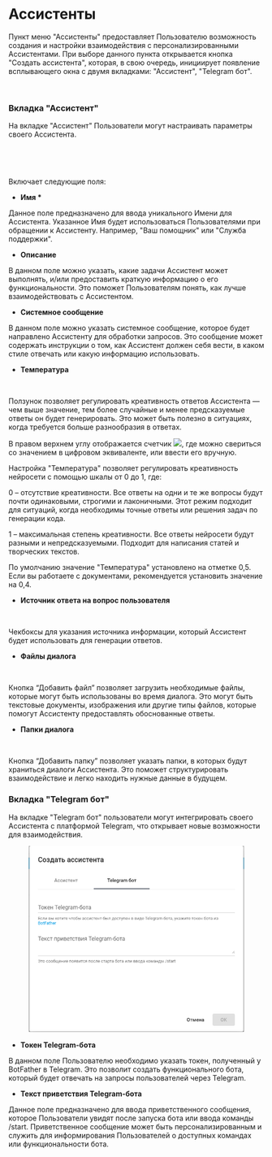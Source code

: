 # Ассистенты

Пункт меню "Ассистенты" предоставляет Пользователю возможность создания и настройки взаимодействия с персонализированными Ассистентами. При выборе данного пункта открывается кнопка "Создать ассистента", которая, в свою очередь, инициирует появление всплывающего окна с двумя вкладками: "Ассистент", "Telegram бот".&#x20;

<figure><img src="https://lh7-rt.googleusercontent.com/docsz/AD_4nXciqwRhBhvSD6A7QP7hiVVw_WPXHZUSP2Ywe8vW2NFAvSwIRfPL5eDvSat7ahnRpv6L6Tb3cSpuXXT1N_veOsDYvxzARCgBBsJjxGsYi_FflzY_-SKL6e03NLC7O5QZWqWRHHlGeg?key=Hb7G-FPmer7p6HUzSC3wN-LH" alt=""><figcaption></figcaption></figure>

### Вкладка "Ассистент"

На вкладке "Ассистент" Пользователи могут настраивать параметры своего Ассистента.&#x20;

<figure><img src="https://lh7-rt.googleusercontent.com/docsz/AD_4nXegjdYwi3o7JLssqQreoCO2MdDBCBBHUgcVUYl0DeTxpg9XJ8pNgLHnqjrqi20Aa7Ud_tPpvkYyAjkSDSx2K525YzGpOGMarGeQqKr3ckEc9IrBlAw7qenL1NKwXFCGeV8_6Iq2hA?key=Hb7G-FPmer7p6HUzSC3wN-LH" alt=""><figcaption></figcaption></figure>

<figure><img src="https://lh7-rt.googleusercontent.com/docsz/AD_4nXdIcJsZB7ggdNAHF-IygOewdeRnkg4NZq8sFioFBlsxp8RvEFRAjtd_RaMQbQjynrbcj5DQV8Iw_BGkxpcjnNVQOr7-tsn9Izgk8kEuDoO41wHo2R2QuHLktbparIzOI04MOzNDAg?key=Hb7G-FPmer7p6HUzSC3wN-LH" alt=""><figcaption></figcaption></figure>

Включает следующие поля:

* **Имя \***

Данное поле предназначено для ввода уникального Имени для Ассистента. Указанное Имя будет использоваться Пользователями при обращении к Ассистенту. Например, "Ваш помощник" или "Служба поддержки".

* **Описание**

В данном поле можно указать, какие задачи Ассистент может выполнять, и/или предоставить краткую информацию о его функциональности. Это поможет Пользователям понять, как лучше взаимодействовать с Ассистентом.

* **Системное сообщение**

В данном поле можно указать системное сообщение, которое будет направлено Ассистенту для обработки запросов. Это сообщение может содержать инструкции о том, как Ассистент должен себя вести, в каком стиле отвечать или какую информацию использовать.

* **Температура**

<figure><img src="https://lh7-rt.googleusercontent.com/docsz/AD_4nXfydcXUlu1HPpYiwBG6c_BWoL4XvoG697a7-vNugFu9_gFesLe0Tn5Pua3P60XtDl7gy4f492__4oXaEbMNhSsDCbaSaOvAgR8MsyiNp5HHMKdtU_jKOpD6DwuN05FacLTke8iNBg?key=Hb7G-FPmer7p6HUzSC3wN-LH" alt=""><figcaption></figcaption></figure>

Ползунок позволяет регулировать креативность ответов Ассистента — чем выше значение, тем более случайные и менее предсказуемые ответы он будет генерировать. Это может быть полезно в ситуациях, когда требуется больше разнообразия в ответах.

В правом верхнем углу отображается счетчик ![](https://lh7-rt.googleusercontent.com/docsz/AD_4nXfpRHIViTvRI-DTxqtkV8LGQU23Y5-gcF4WyxbUqg_TjlP9B77ReMK_SUTXjhp87xd2I43kHlcdf7iyleZorqzd8d3m8zQmH4nCA_zCC0WIZLAknFSq5PerIhwkXL0tezgmx92X?key=Hb7G-FPmer7p6HUzSC3wN-LH), где можно свериться со значением в цифровом эквиваленте, или ввести его вручную.

Настройка "Температура" позволяет регулировать креативность нейросети с помощью шкалы от 0 до 1, где:

0 – отсутствие креативности. Все ответы на одни и те же вопросы будут почти одинаковыми, строгими и лаконичными. Этот режим подходит для ситуаций, когда необходимы точные ответы или решения задач по генерации кода.

1 – максимальная степень креативности. Все ответы нейросети будут разными и непредсказуемыми. Подходит для написания статей и творческих текстов.

По умолчанию значение "Температура" установлено на отметке 0,5. Если вы работаете с документами, рекомендуется установить значение на 0,4.

* **Источник ответа на вопрос пользователя**

<figure><img src="https://lh7-rt.googleusercontent.com/docsz/AD_4nXcKyxAkOTfkb9LNKlL9zDpbgzzB1FzmKCRK2oL9a-J2w4Nh17QV5N7z5fhilMyeDSZ5gDtIN8YlzM7wTA5HQgNTsgRLPTgu1ur3_5kHp-jCgnkQaOiy9PzyJyon553iKbPsDdssHg?key=Hb7G-FPmer7p6HUzSC3wN-LH" alt=""><figcaption></figcaption></figure>

Чекбоксы для указания источника информации, который Ассистент будет использовать для генерации ответов.

* **Файлы диалога**

<figure><img src="https://lh7-rt.googleusercontent.com/docsz/AD_4nXfu7LiHtPgOp38wMY5a6w6DZJpeB3tE4cuIRhiBtFBzkdVbktMLnq7J0UmwunBl8qUbpf18qzYRJ7-cnQaRpszHoNPw0_qARbV1ssaiiePs9agf57R4cZK4CpVcFIpD8670TRXMtw?key=Hb7G-FPmer7p6HUzSC3wN-LH" alt=""><figcaption></figcaption></figure>

Кнопка “Добавить файл” позволяет загрузить необходимые файлы, которые могут быть использованы во время диалога. Это могут быть текстовые документы, изображения или другие типы файлов, которые помогут Ассистенту предоставлять обоснованные ответы.

* **Папки диалога**

<figure><img src="https://lh7-rt.googleusercontent.com/docsz/AD_4nXdpb0FjVA8685gr5AXAWvz3_i-Z-sNGoYvOnF3vpMcaq4jh7MD6itOu-6xDoBbXUJAb8WG7NlJePWOsyGWT0JGtLDN4D1e6MhO304EHvGxRSj5RUVdtdDKpm68XpJU0284YY51IlA?key=Hb7G-FPmer7p6HUzSC3wN-LH" alt=""><figcaption></figcaption></figure>

Кнопка “Добавить папку” позволяет указать папки, в которых будут храниться диалоги Ассистента. Это поможет структурировать взаимодействие и легко находить нужные данные в будущем.

### Вкладка "Telegram бот"

На вкладке "Telegram бот" пользователи могут интегрировать своего Ассистента с платформой Telegram, что открывает новые возможности для взаимодействия.

<figure><img src="../../.gitbook/assets/изображение.png" alt=""><figcaption></figcaption></figure>

* **Токен Telegram-бота**

В данном поле Пользователю необходимо указать токен, полученный у BotFather в Telegram. Это позволит создать функционального бота, который будет отвечать на запросы пользователей через Telegram.

* **Текст приветствия Telegram-бота**

Данное поле предназначено для ввода приветственного сообщения, которое Пользователи увидят после запуска бота или ввода команды /start. Приветственное сообщение может быть персонализированным и служить для информирования Пользователей о доступных командах или функциональности бота.
